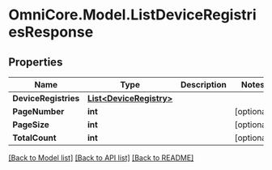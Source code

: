 # OmniCore.Model.ListDeviceRegistriesResponse

## Properties

Name | Type | Description | Notes
------------ | ------------- | ------------- | -------------
**DeviceRegistries** | [**List&lt;DeviceRegistry&gt;**](DeviceRegistry.md) |  | 
**PageNumber** | **int** |  | [optional] 
**PageSize** | **int** |  | [optional] 
**TotalCount** | **int** |  | [optional] 

[[Back to Model list]](../README.md#documentation-for-models) [[Back to API list]](../README.md#documentation-for-api-endpoints) [[Back to README]](../README.md)

